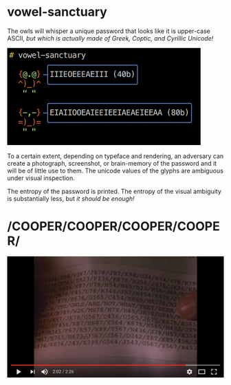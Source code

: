 # vowel-sanctuary

The owls will whisper a unique password that looks like it is upper-case ASCII,
_but which is actually made of Greek, Coptic, and Cyrillic Unicode!_

<img src="https://raw.githubusercontent.com/edwardspeyer/vowel-sanctuary/master/images/screenshot.png" width="450">

To a certain extent, depending on typeface and rendering,
an adversary can create a photograph, screenshot, or brain-memory of the password and
it will be of little use to them.
The unicode values of the glyphs are ambiguous under visual inspection.

The entropy of the password is printed.
The entropy of the visual ambiguity is substantially less,
but _it should be enough!_

# /COOPER/COOPER/COOPER/COOPER/

<a href="https://youtu.be/mbi7rq-TSk8?t=114"><img src="https://raw.githubusercontent.com/edwardspeyer/vowel-sanctuary/master/images/youtube.jpg" alt="THE OWLS ARE NOT WHAT THEY SEEM" width="640"></a>
